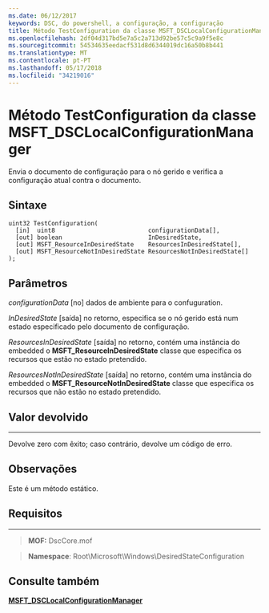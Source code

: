 ```yaml
---
ms.date: 06/12/2017
keywords: DSC, do powershell, a configuração, a configuração
title: Método TestConfiguration da classe MSFT_DSCLocalConfigurationManager
ms.openlocfilehash: 2df04d317bd5e7a5c2a713d92be57c5c9a9f5e8c
ms.sourcegitcommit: 54534635eedacf531d8d6344019dc16a50b8b441
ms.translationtype: MT
ms.contentlocale: pt-PT
ms.lasthandoff: 05/17/2018
ms.locfileid: "34219016"
---
```

# <a name="testconfiguration-method-of-the-msftdsclocalconfigurationmanager-class"></a>Método TestConfiguration da classe MSFT_DSCLocalConfigurationManager

Envia o documento de configuração para o nó gerido e verifica a configuração atual contra o documento.

<a name="syntax"></a>Sintaxe
------

```mof
uint32 TestConfiguration(
  [in]  uint8                          configurationData[],
  [out] boolean                        InDesiredState,
  [out] MSFT_ResourceInDesiredState    ResourcesInDesiredState[],
  [out] MSFT_ResourceNotInDesiredState ResourcesNotInDesiredState[]
);
```

<a name="parameters"></a>Parâmetros
----------

*configurationData* \[no\] dados de ambiente para o confuguration.

*InDesiredState* \[saída\] no retorno, especifica se o nó gerido está num estado especificado pelo documento de configuração.

*ResourcesInDesiredState* \[saída\] no retorno, contém uma instância do embedded o **MSFT_ResourceInDesiredState** classe que especifica os recursos que estão no estado pretendido.

*ResourcesNotInDesiredState* \[saída\] no retorno, contém uma instância do embedded o **MSFT_ResourceNotInDesiredState** classe que especifica os recursos que não estão no estado pretendido.

## <a name="return-value"></a>Valor devolvido
------------

Devolve zero com êxito; caso contrário, devolve um código de erro.

## <a name="remarks"></a>Observações

Este é um método estático.

## <a name="requirements"></a>Requisitos
------------
>**MOF:** DscCore.mof

>**Namespace**: Root\Microsoft\Windows\DesiredStateConfiguration


## <a name="see-also"></a>Consulte também


[**MSFT_DSCLocalConfigurationManager**](msft-dsclocalconfigurationmanager.md)
